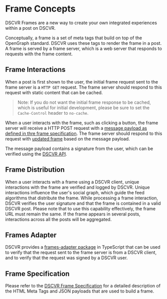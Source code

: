 # Frame Concepts

DSCVR Frames are a new way to create your own integrated experiences within a post on DSCVR. 

Conceptually, a frame is a set of meta tags that build on top of the OpenGraph standard. DSCVR uses these tags to render the frame in a post. A frame is served by a frame server, which is a web server that responds to requests with the frame content.

## Frame Interactions

When a post is first shown to the user, the initial frame request sent to the frame server is a `HTTP GET` request. The frame server should respond to this request with static content that can be cached.

> Note: If you do not want the initial frame response to be cached, which is useful for initial development, please be sure to set the `Cache-Control` header to `no-cache`.

When a user interacts with the frame, such as clicking a button, the frame server will receive a HTTP POST request with a [message payload as defined in thre frame specification](./frame-specification.md#json-payload-properties). The frame server should respond to this request with [updated frame](./frame-specification.md#html-meta-tag-properties) based on the message payload.

The message payload contains a signature from the user, which can be verified using the [DSCVR API](../dscvr-api/index.md).

## Frame Distribution

When a user interacts with a frame using a DSCVR client, unique interactions with the frame are verified and logged by DSCVR. Unique interactions influence the user's social graph, which guide the feed algorithms that distribute the frame. While processing a frame interaction, DSCVR verifies the user signature and that the frame is contained in a valid DSCVR post. Please note that to use this capability effectively, the frame URL must remain the same. If the frame appears in several posts, interactions across all the posts will be aggregated.

## Frames Adapter

DSCVR provides a [frames-adapter package](https://github.com/dscvr-one/frames-adapter) in TypeScript that can be used to verify that the request sent to the frame server is from a DSCVR client, and to verify that the request was signed by a DSCVR user.

## Frame Specification

Please refer to the [DSCVR Frame Specification](./frame-specification.md) for a detailed description of the HTML Meta Tags and JSON payloads that are used to build a frame.

